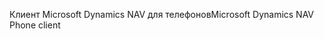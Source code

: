 <span data-ttu-id="0f618-101">Клиент Microsoft Dynamics NAV для телефонов</span><span class="sxs-lookup"><span data-stu-id="0f618-101">Microsoft Dynamics NAV Phone client</span></span>